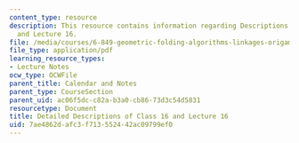 ```yaml
---
content_type: resource
description: This resource contains information regarding Descriptions of Class 16
  and Lecture 16.
file: /media/courses/6-849-geometric-folding-algorithms-linkages-origami-polyhedra-fall-2012/7ae4862dafc3f713552442ac09799ef0_MIT6_849F12_desc16.pdf
file_type: application/pdf
learning_resource_types:
- Lecture Notes
ocw_type: OCWFile
parent_title: Calendar and Notes
parent_type: CourseSection
parent_uid: ac06f5dc-c82a-b3a0-cb86-73d3c54d5831
resourcetype: Document
title: Detailed Descriptions of Class 16 and Lecture 16
uid: 7ae4862d-afc3-f713-5524-42ac09799ef0
---
```

